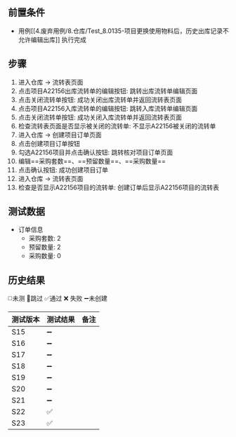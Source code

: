 
## 前置条件

- 用例[[4.废弃用例/8.仓库/Test_8.0135-项目更换使用物料后，历史出库记录不允许编辑出库]] 执行完成

## 步骤

1. 进入仓库 -> 流转表页面
2. 点击项目A22156出库流转单的编辑按钮: 跳转出库流转单编辑页面
3. 点击关闭流转单按钮: 成功关闭出库流转单并返回流转表页面
4. 点击项目A22156入库流转单的编辑按钮: 跳转入库流转单编辑页面
5. 点击关闭流转单按钮: 成功关闭入库流转单并返回流转表页面
6. 检查流转表页面是否显示被关闭的流转单: 不显示A22156被关闭的流转单
7. 进入仓库 -> 创建项目订单页面
8. 点击创建项目订单按钮
9. 勾选A22156项目并点击确认按钮: 跳转核对项目订单页面
10. 编辑==采购套数==、==预留数量==、==采购数量== 
11. 点击确认按钮: 成功创建项目订单
12. 进入仓库 -> 流转表页面
13. 检查是否显示A22156项目的流转单: 创建订单后显示A22156项目的流转表

## 测试数据

- 订单信息
	- 采购套数: 2
	- 预留数量: 2
	- 采购数量: 0

## 历史结果
 ◻️未测    🚫跳过     ✅通过    ❌ 失败    ➖未创建
  
| 测试版本 | 测试结果 | 备注  |
| ---- | ---- | --- |
| S15  | ➖    |     |
| S16  | ➖    |     |
| S17  | ➖    |     |
| S18  | ➖    |     |
| S19  | ➖    |     |
| S20  | ➖    |     |
| S21  | ➖    |     |
| S22  | ✅    |     |
| S23  | ✅    |     |
